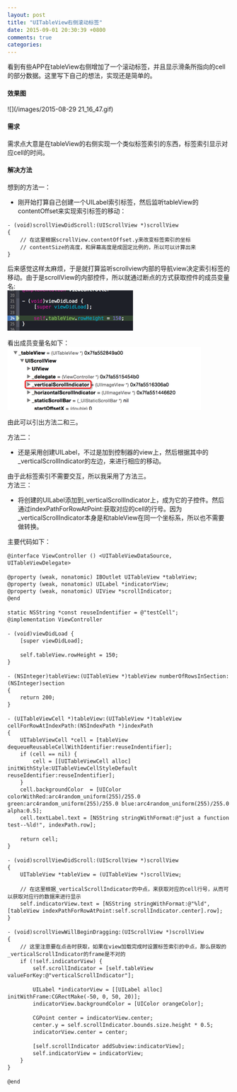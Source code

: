```yaml
---
layout: post
title: "UITableView右侧滚动标签"
date: 2015-09-01 20:30:39 +0800
comments: true
categories: 
---
```

看到有些APP在tableView右侧增加了一个滚动标签，并且显示滑条所指向的cell的部分数据。这里写下自己的想法，实现还是简单的。

#### 效果图

![](/images/2015-08-29 21_16_47.gif)<br>
<!--more-->

#### 需求

需求点大意是在tableView的右侧实现一个类似标签索引的东西，标签索引显示对应cell的时间。

#### 解决方法

想到的方法一：

  - 刚开始打算自己创建一个UILabel索引标签，然后监听tableView的contentOffset来实现索引标签的移动：

```objc
- (void)scrollViewDidScroll:(UIScrollView *)scrollView
{
	// 在这里根据scrollView.contentOffset.y来改变标签索引的坐标
	// contentSize的高度，和屏幕高度是成固定比例的，所以可以计算出来
}
```
后来感觉这样太麻烦，于是就打算监听scrollview内部的导航view决定索引标签的移动。由于是scrollView的内部控件，所以就通过断点的方式获取控件的成员变量名:<br>
![](/images/Snip20150829_4.png)

看出成员变量名如下：<br>
![](/images/Snip20150829_3.png)

由此可以引出方法二和三。

方法二：

  - 还是采用创建UILabel，不过是加到控制器的view上，然后根据其中的_verticalScrollIndicator的左边，来进行相应的移动。
  
由于此标签索引不需要交互，所以我采用了方法三。<br>
方法三：

  - 将创建的UILabel添加到_verticalScrollIndicator上，成为它的子控件。然后通过indexPathForRowAtPoint:获取对应的cell的行号。因为_verticalScrollIndicator本身是和tableView在同一个坐标系，所以也不需要做转换。
  
主要代码如下：

```objc
@interface ViewController () <UITableViewDataSource, UITableViewDelegate>

@property (weak, nonatomic) IBOutlet UITableView *tableView;
@property (weak, nonatomic) UILabel *indicatorView;
@property (weak, nonatomic) UIView *scrollIndicator;
@end

static NSString *const reuseIndentifier = @"testCell";
@implementation ViewController

- (void)viewDidLoad {
    [super viewDidLoad];
    
    self.tableView.rowHeight = 150;
}

- (NSInteger)tableView:(UITableView *)tableView numberOfRowsInSection:(NSInteger)section
{
    return 200;
}

- (UITableViewCell *)tableView:(UITableView *)tableView cellForRowAtIndexPath:(NSIndexPath *)indexPath
{
    UITableViewCell *cell = [tableView dequeueReusableCellWithIdentifier:reuseIndentifier];
    if (cell == nil) {
        cell = [[UITableViewCell alloc] initWithStyle:UITableViewCellStyleDefault reuseIdentifier:reuseIndentifier];
    }
    cell.backgroundColor  = [UIColor colorWithRed:arc4random_uniform(255)/255.0 green:arc4random_uniform(255)/255.0 blue:arc4random_uniform(255)/255.0 alpha:0.5];
    cell.textLabel.text = [NSString stringWithFormat:@"just a function test--%ld!", indexPath.row];
    
    return cell;
}

- (void)scrollViewDidScroll:(UIScrollView *)scrollView
{
    UITableView *tableView = (UITableView *)scrollView;
    
    // 在这里根据_verticalScrollIndicator的中点，来获取对应的cell行号，从而可以获取对应行的数据来进行显示
    self.indicatorView.text = [NSString stringWithFormat:@"%ld", [tableView indexPathForRowAtPoint:self.scrollIndicator.center].row];
}

- (void)scrollViewWillBeginDragging:(UIScrollView *)scrollView
{
	// 这里注意要在点击时获取，如果在view加载完成时设置标签索引的中点，那么获取的_verticalScrollIndicator的frame是不对的
    if (!self.indicatorView) {
        self.scrollIndicator = [self.tableView valueForKey:@"verticalScrollIndicator"];
        
        UILabel *indicatorView = [[UILabel alloc] initWithFrame:CGRectMake(-50, 0, 50, 20)];
        indicatorView.backgroundColor = [UIColor orangeColor];
        
        CGPoint center = indicatorView.center;
        center.y = self.scrollIndicator.bounds.size.height * 0.5;
        indicatorView.center = center;
        
        [self.scrollIndicator addSubview:indicatorView];
        self.indicatorView = indicatorView;
    }
}

@end
```




